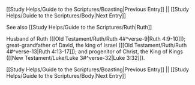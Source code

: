 [[Study Helps/Guide to the Scriptures/Boasting|Previous Entry]]  ||  [[Study Helps/Guide to the Scriptures/Body|Next Entry]]

 See also [[Study Helps/Guide to the Scriptures/Ruth|Ruth]]

 Husband of Ruth ([[Old Testament/Ruth/Ruth 4#^verse-9|Ruth 4:9-10]]); great-grandfather of David, the king of Israel ([[Old Testament/Ruth/Ruth 4#^verse-13|Ruth 4:13-17]]); and progenitor of Christ, the King of Kings ([[New Testament/Luke/Luke 3#^verse-32|Luke 3:32]]).

[[Study Helps/Guide to the Scriptures/Boasting|Previous Entry]]  ||  [[Study Helps/Guide to the Scriptures/Body|Next Entry]]